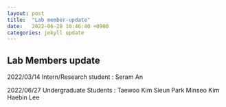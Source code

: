 ```yaml
---
layout: post
title:  "Lab member-update"
date:   2022-06-28 10:46:40 +0900
categories: jekyll update
---
```


## Lab Members update
2022/03/14
Intern/Research student : 
Seram An 

2022/06/27
Undergraduate Students :
Taewoo Kim
Sieun Park
Minseo Kim
Haebin Lee
